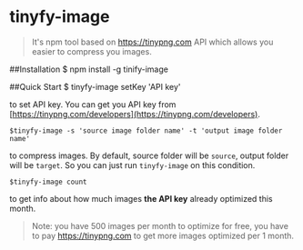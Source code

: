 # tinyfy-image
> It's npm tool based on https://tinypng.com API which allows you easier to compress you images.

##Installation
    $ npm install -g tinify-image

##Quick Start
    $ tinyfy-image setKey 'API key'
 
to set API key. You can get you API key from [https://tinypng.com/developers](https://tinypng.com/developers).

    $tinyfy-image -s 'source image folder name' -t 'output image folder name'
    
to compress images. By default, source folder will be ```source```, output folder will be ```target```. So you can just run ```tinyfy-image``` on this condition.

    $tinyfy-image count
    
to get info about how much images **the API key** already optimized this month.

> Note: you have 500 images per month to optimize for free, you have to pay https://tinypng.com to get more images optimized per 1 month.